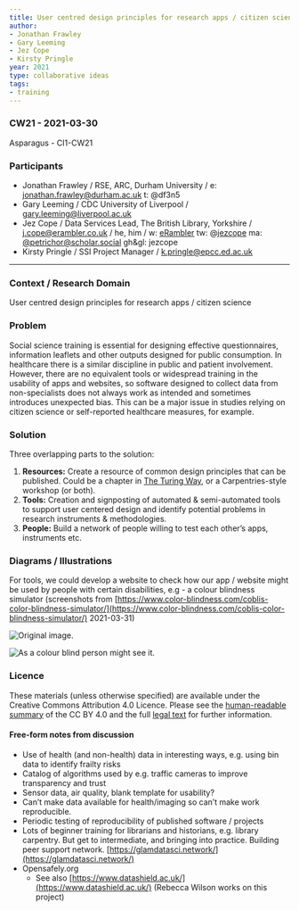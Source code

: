 ```yaml
---
title: User centred design principles for research apps / citizen science
author:
- Jonathan Frawley
- Gary Leeming
- Jez Cope
- Kirsty Pringle
year: 2021
type: collaborative ideas
tags:
- training
---
```


### CW21 - 2021-03-30

Asparagus - CI1-CW21


### **Participants**

*   Jonathan Frawley / RSE, ARC, Durham University / e: [jonathan.frawley@durham.ac.uk](mailto:jonathan.frawley@durham.ac.uk) t: @df3n5
*   Gary Leeming / CDC University of Liverpool / [gary.leeming@liverpool.ac.uk](mailto:gary.leeming@liverpool.ac.uk) 
*   Jez Cope / Data Services Lead, The British Library, Yorkshire / j.cope@erambler.co.uk / he, him / w: [eRambler](https://erambler.co.uk/) tw: @[jezcope](https://twitter.com/jezcope) ma: [@petrichor@scholar.social](https://scholar.social/@petrichor) gh&gl: jezcope
*   Kirsty Pringle / SSI Project Manager / k.pringle@epcc.ed.ac.uk


---

### **Context / Research Domain**

User centred design principles for research apps / citizen science


### **Problem**

Social science training is essential for designing effective questionnaires, information leaflets and other outputs designed for public consumption. In healthcare there is a similar discipline in public and patient involvement. However, there are no equivalent tools or widespread training in the usability of apps and websites, so software designed to collect data from non-specialists does not always work as intended and sometimes introduces unexpected bias. This can be a major issue in studies relying on citizen science or self-reported healthcare measures, for example.


### **Solution**

Three overlapping parts to the solution:

1. **Resources:** Create a resource of common design principles that can be published. Could be a chapter in [The Turing Way](https://the-turing-way.netlify.app/welcome), or a Carpentries-style workshop (or both).
2. **Tools:** Creation and signposting of automated & semi-automated tools to support user centered design and identify potential problems in research instruments & methodologies.
3. **People:** Build a network of people willing to test each other’s apps, instruments etc.


### **Diagrams / Illustrations**

For tools, we could develop a website to check how our app / website might be used by people with certain disabilities, e.g - a colour blindness simulator (screenshots from [https://www.color-blindness.com/coblis-color-blindness-simulator/](https://www.color-blindness.com/coblis-color-blindness-simulator/) 2021-03-31)

![Original image.](../images/tooltip1.jpg)

![As a colour blind person might see it.](../images/tooltip2.jpg)

### Licence

These materials (unless otherwise specified) are available under the Creative Commons Attribution 4.0 Licence. Please see the [human-readable summary](https://creativecommons.org/licenses/by/4.0/) of the CC BY 4.0 and the full [legal text](https://creativecommons.org/licenses/by/4.0/legalcode) for further information. 

#### Free-form notes from discussion

*   Use of health (and non-health) data in interesting ways, e.g. using bin data to identify frailty risks
*   Catalog of algorithms used by e.g. traffic cameras to improve transparency and trust
*   Sensor data, air quality, blank template for usability?
*   Can’t make data available for health/imaging so can’t make work reproducible. 
*   Periodic testing of reproducibility of published software / projects
*   Lots of beginner training for librarians and historians, e.g. library carpentry. But get to intermediate, and bringing into practice. Building peer support network. [https://glamdatasci.network/](https://glamdatasci.network/)
*   Opensafely.org 
    *   See also [https://www.datashield.ac.uk/](https://www.datashield.ac.uk/) (Rebecca Wilson works on this project)

